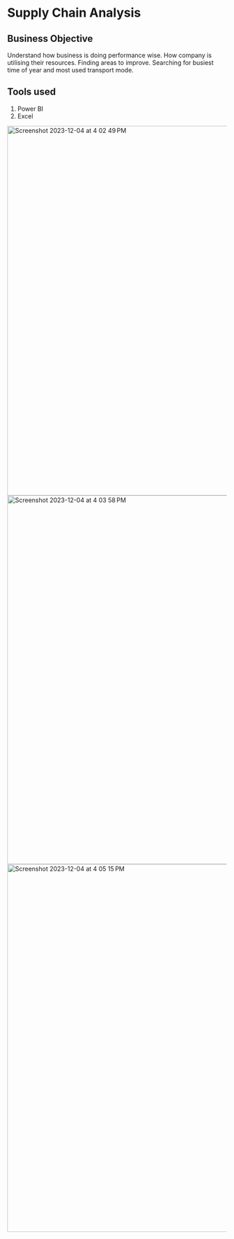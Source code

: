 # Supply Chain Analysis
## Business Objective
Understand how business is doing performance wise. How company is utilising their resources. Finding areas to improve. Searching for busiest time of year and most used transport mode.

## Tools used
1. Power BI
2. Excel


<img width="849" alt="Screenshot 2023-12-04 at 4 02 49 PM" src="https://github.com/Prathamesh282001/Supply_Chain_Data_Analysis_Project/assets/122107260/899c8084-cdaa-440b-9a26-c7cc735dbd93">


<img width="847" alt="Screenshot 2023-12-04 at 4 03 58 PM" src="https://github.com/Prathamesh282001/Supply_Chain_Data_Analysis_Project/assets/122107260/3432542e-1540-40c2-af7d-28280f516d89">


<img width="845" alt="Screenshot 2023-12-04 at 4 05 15 PM" src="https://github.com/Prathamesh282001/Supply_Chain_Data_Analysis_Project/assets/122107260/68dd5605-5872-4a31-8acb-2af1f9bab630">
